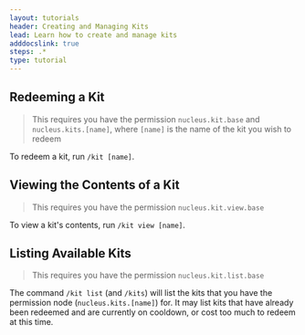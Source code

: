 ```yaml
---
layout: tutorials
header: Creating and Managing Kits
lead: Learn how to create and manage kits
adddocslink: true
steps: .*
type: tutorial
---
```


## Redeeming a Kit

> This requires you have the permission `nucleus.kit.base` and `nucleus.kits.[name]`, where `[name]` is the name of the kit
> you wish to redeem

To redeem a kit, run `/kit [name]`.

## Viewing the Contents of a Kit

> This requires you have the permission `nucleus.kit.view.base`

To view a kit's contents, run `/kit view [name]`.

## Listing Available Kits

> This requires you have the permission `nucleus.kit.list.base`

The command `/kit list` (and `/kits`) will list the kits that you have the permission node (`nucleus.kits.[name]`) for. It
may list kits that have already been redeemed and are currently on cooldown, or cost too much to redeem at this time.